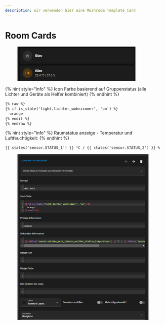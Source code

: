 ```yaml
---
description: wir verwenden hier eine Mushroom Template Card
---
```


# Room Cards

<figure><img src="../../../../../.gitbook/assets/image (3) (1).png" alt=""><figcaption></figcaption></figure>

{% hint style="info" %}
Icon Farbe basierend auf Gruppenstatus (alle Lichter und Geräte als Helfer kombiniert)
{% endhint %}

```
{% raw %}
{% if is_state('light.lichter_wohnzimmer', 'on') %}
  orange
{% endif %}
{% endraw %}
```



{% hint style="info" %}
Raumstatus anzeige - Temperatur und Luftfeuchtigkeit:
{% endhint %}

```
{{ states('sensor.STATUS_1') }} °C / {{ states('sensor.STATUS_2') }} % 
```

<figure><img src="../../../../../.gitbook/assets/image (1) (2).png" alt=""><figcaption></figcaption></figure>
